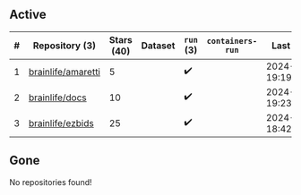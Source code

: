 ## Active
| # | Repository (3) | Stars (40) | Dataset | `run` (3) | `containers-run` | Last Modified |
| --- | --- | --- | --- | --- | --- | --- |
| 1 | [brainlife/amaretti](https://github.com/brainlife/amaretti) | 5 |  | :heavy_check_mark: |  | 2024-09-01 19:19:29+00:00 |
| 2 | [brainlife/docs](https://github.com/brainlife/docs) | 10 |  | :heavy_check_mark: |  | 2024-09-26 19:23:34+00:00 |
| 3 | [brainlife/ezbids](https://github.com/brainlife/ezbids) | 25 |  | :heavy_check_mark: |  | 2024-09-17 18:42:47+00:00 |

## Gone
No repositories found!
